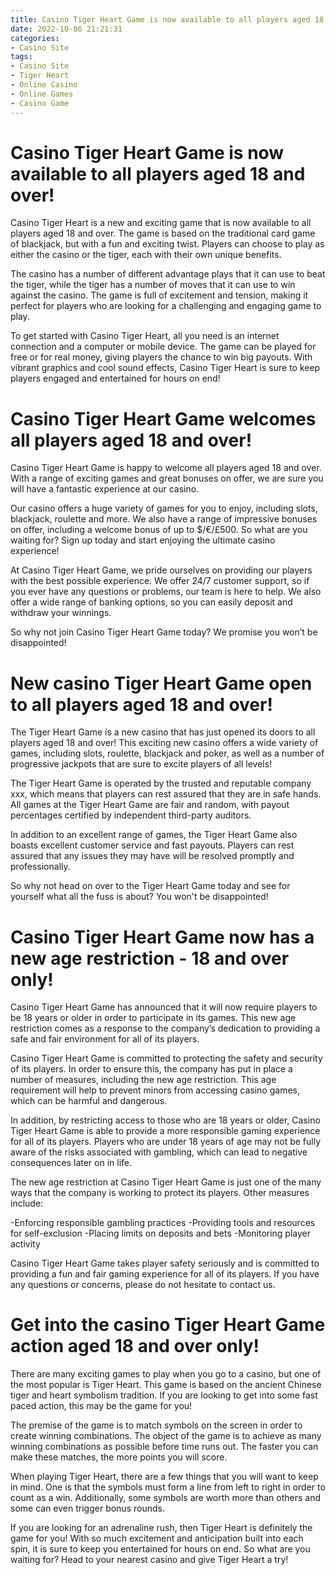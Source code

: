 ```yaml
---
title: Casino Tiger Heart Game is now available to all players aged 18 and over!
date: 2022-10-06 21:21:31
categories:
- Casino Site
tags:
- Casino Site
- Tiger Heart
- Online Casino
- Online Games
- Casino Game
---
```



#  Casino Tiger Heart Game is now available to all players aged 18 and over!

Casino Tiger Heart is a new and exciting game that is now available to all players aged 18 and over. The game is based on the traditional card game of blackjack, but with a fun and exciting twist. Players can choose to play as either the casino or the tiger, each with their own unique benefits.

The casino has a number of different advantage plays that it can use to beat the tiger, while the tiger has a number of moves that it can use to win against the casino. The game is full of excitement and tension, making it perfect for players who are looking for a challenging and engaging game to play.

To get started with Casino Tiger Heart, all you need is an internet connection and a computer or mobile device. The game can be played for free or for real money, giving players the chance to win big payouts. With vibrant graphics and cool sound effects, Casino Tiger Heart is sure to keep players engaged and entertained for hours on end!

#  Casino Tiger Heart Game welcomes all players aged 18 and over!

Casino Tiger Heart Game is happy to welcome all players aged 18 and over. With a range of exciting games and great bonuses on offer, we are sure you will have a fantastic experience at our casino.

Our casino offers a huge variety of games for you to enjoy, including slots, blackjack, roulette and more. We also have a range of impressive bonuses on offer, including a welcome bonus of up to $/€/£500. So what are you waiting for? Sign up today and start enjoying the ultimate casino experience!

At Casino Tiger Heart Game, we pride ourselves on providing our players with the best possible experience. We offer 24/7 customer support, so if you ever have any questions or problems, our team is here to help. We also offer a wide range of banking options, so you can easily deposit and withdraw your winnings.

So why not join Casino Tiger Heart Game today? We promise you won’t be disappointed!

#  New casino Tiger Heart Game open to all players aged 18 and over!

The Tiger Heart Game is a new casino that has just opened its doors to all players aged 18 and over! This exciting new casino offers a wide variety of games, including slots, roulette, blackjack and poker, as well as a number of progressive jackpots that are sure to excite players of all levels!

The Tiger Heart Game is operated by the trusted and reputable company xxx, which means that players can rest assured that they are in safe hands. All games at the Tiger Heart Game are fair and random, with payout percentages certified by independent third-party auditors.

In addition to an excellent range of games, the Tiger Heart Game also boasts excellent customer service and fast payouts. Players can rest assured that any issues they may have will be resolved promptly and professionally.

So why not head on over to the Tiger Heart Game today and see for yourself what all the fuss is about? You won't be disappointed!

#  Casino Tiger Heart Game now has a new age restriction - 18 and over only!

Casino Tiger Heart Game has announced that it will now require players to be 18 years or older in order to participate in its games. This new age restriction comes as a response to the company’s dedication to providing a safe and fair environment for all of its players.

Casino Tiger Heart Game is committed to protecting the safety and security of its players. In order to ensure this, the company has put in place a number of measures, including the new age restriction. This age requirement will help to prevent minors from accessing casino games, which can be harmful and dangerous.

In addition, by restricting access to those who are 18 years or older, Casino Tiger Heart Game is able to provide a more responsible gaming experience for all of its players. Players who are under 18 years of age may not be fully aware of the risks associated with gambling, which can lead to negative consequences later on in life.

The new age restriction at Casino Tiger Heart Game is just one of the many ways that the company is working to protect its players. Other measures include:

-Enforcing responsible gambling practices
-Providing tools and resources for self-exclusion
-Placing limits on deposits and bets
-Monitoring player activity

Casino Tiger Heart Game takes player safety seriously and is committed to providing a fun and fair gaming experience for all of its players. If you have any questions or concerns, please do not hesitate to contact us.

#  Get into the casino Tiger Heart Game action aged 18 and over only!

There are many exciting games to play when you go to a casino, but one of the most popular is Tiger Heart. This game is based on the ancient Chinese tiger and heart symbolism tradition. If you are looking to get into some fast paced action, this may be the game for you!

The premise of the game is to match symbols on the screen in order to create winning combinations. The object of the game is to achieve as many winning combinations as possible before time runs out. The faster you can make these matches, the more points you will score.

When playing Tiger Heart, there are a few things that you will want to keep in mind. One is that the symbols must form a line from left to right in order to count as a win. Additionally, some symbols are worth more than others and some can even trigger bonus rounds.

If you are looking for an adrenaline rush, then Tiger Heart is definitely the game for you! With so much excitement and anticipation built into each spin, it is sure to keep you entertained for hours on end. So what are you waiting for? Head to your nearest casino and give Tiger Heart a try!